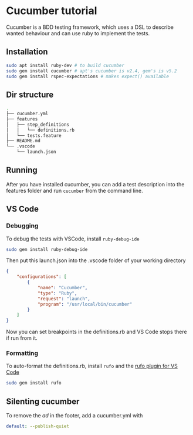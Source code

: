 # Cucumber tutorial

Cucumber is a BDD testing framework, which uses a DSL to describe wanted behaviour and can use ruby to implement the tests.

## Installation

```bash
sudo apt install ruby-dev # to build cucumber
sudo gem install cucumber # apt's cucumber is v2.4, gem's is v5.2
sudo gem install rspec-expectations # makes expect() available
```

## Dir structure

```bash
.
├── cucumber.yml
├── features
│   ├── step_definitions
│   │   └── definitions.rb
│   └── tests.feature
├── README.md
└── .vscode
    └── launch.json
```

## Running

After you have installed cucumber, you can add a test description into the features folder and run `cucumber` from the command line.

## VS Code

### Debugging

To debug the tests with VSCode, install `ruby-debug-ide`
```bash
sudo gem install ruby-debug-ide
```

Then put this launch.json into the .vscode folder of your working directory
```json
{
    "configurations": [
        {
            "name": "Cucumber",
            "type": "Ruby",
            "request": "launch",
            "program": "/usr/local/bin/cucumber"
        }
    ]
}
```

Now you can set breakpoints in the definitions.rb and VS Code stops there if run from it.

### Formatting

To auto-format the definitions.rb, install `rufo` and the [rufo plugin for VS Code](https://github.com/jnbt/vscode-rufo)
```bash
sudo gem install rufo
```
## Silenting cucumber
To remove the *ad* in the footer, add a cucumber.yml with
```yml
default: --publish-quiet
```
